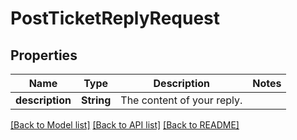 # PostTicketReplyRequest

## Properties

Name | Type | Description | Notes
------------ | ------------- | ------------- | -------------
**description** | **String** | The content of your reply. | 

[[Back to Model list]](../README.md#documentation-for-models) [[Back to API list]](../README.md#documentation-for-api-endpoints) [[Back to README]](../README.md)


